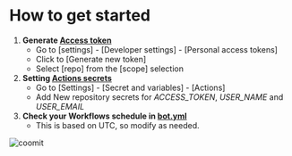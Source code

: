 # How to get started

1. **Generate <u>Access token</u>**
   - Go to [settings] - [Developer settings] - [Personal access tokens]
   - Click to [Generate new token]
   - Select [repo] from the [scope] selection
2. **Setting <u>Actions secrets</u>**
   - Go to [Settings] - [Secret and variables] - [Actions]
   - Add New repository secrets for _ACCESS_TOKEN_, _USER_NAME_ and _USER_EMAIL_
3. **Check your Workflows schedule in <u>bot.yml</u>**
   - This is based on UTC, so modify as needed.

![coomit](https://github.com/EunhoMoon/daily-commit-bot/assets/87683930/35b3b2e5-8937-44c5-bf69-a9266379dc64)
